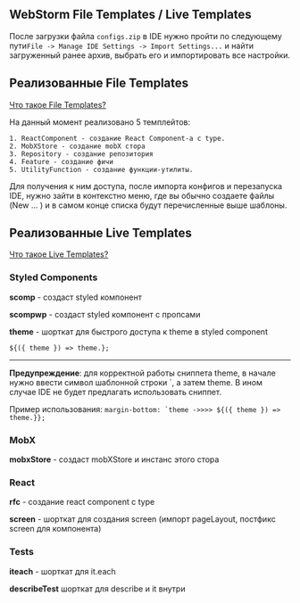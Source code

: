 ## WebStorm File Templates / Live Templates 

После загрузки файла ```configs.zip``` в IDE нужно пройти по следующему пути```File -> Manage IDE Settings -> Import Settings...``` 
и найти загруженный ранее архив, выбрать его и импортировать все настройки.

## Реализованные File Templates
[Что такое File Templates?](https://www.jetbrains.com/help/webstorm/using-file-and-code-templates.html)

На данный момент реализовано 5 темплейтов:
```
1. ReactComponent - создание React Component-а с type. 
2. MobXStore - создание mobX стора 
3. Repository - создание репозитория 
4. Feature - создание фичи
5. UtilityFunction - создание функции-утилиты.
```

Для получения к ним доступа, после импорта конфигов и перезапуска IDE, нужно зайти в контекстно меню, где вы обычно создаете файлы (New ... )
и в самом конце списка будут перечисленные выше шаблоны. 


## Реализованные Live Templates 
[Что такое Live Templates?](https://www.jetbrains.com/help/webstorm/using-live-templates.html)

### Styled Components
**scomp** - создаст styled компонент

**scompwp** - создаст styled компонент с пропсами

**theme** - шорткат для быстрого доступа к theme в styled component

``
${({ theme }) => theme.};
``
*****
**Предупреждение**: для корректной работы сниппета theme, в начале нужно ввести
символ шаблонной строки `, а затем theme. В ином случае IDE не будет предлагать использовать сниппет.

Пример использования:
``
margin-bottom: `theme ->>>> ${({ theme }) => theme.}};
``

### MobX
**mobxStore** - создаст mobXStore и инстанс этого стора

### React
**rfc** - создание react component с type

**screen**  - шорткат для создания screen (импорт pageLayout, постфикс screen для компонента)

### Tests

**iteach** - шорткат для it.each

**describeTest** шорткат для describe и it внутри


